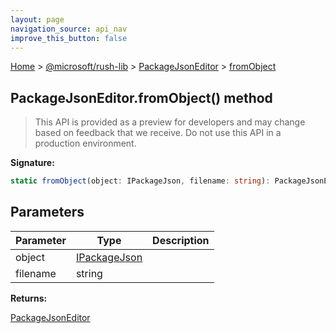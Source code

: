 ```yaml
---
layout: page
navigation_source: api_nav
improve_this_button: false
---
```



[Home](./index.md) &gt; [@microsoft/rush-lib](./rush-lib.md) &gt; [PackageJsonEditor](./rush-lib.packagejsoneditor.md) &gt; [fromObject](./rush-lib.packagejsoneditor.fromobject.md)

## PackageJsonEditor.fromObject() method

> This API is provided as a preview for developers and may change based on feedback that we receive. Do not use this API in a production environment.
>

<b>Signature:</b>

```typescript
static fromObject(object: IPackageJson, filename: string): PackageJsonEditor;
```

## Parameters

|  Parameter | Type | Description |
|  --- | --- | --- |
|  object | [IPackageJson](./node-core-library.ipackagejson.md) |  |
|  filename | string |  |

<b>Returns:</b>

[PackageJsonEditor](./rush-lib.packagejsoneditor.md)
